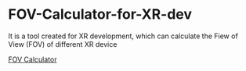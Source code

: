 # FOV-Calculator-for-XR-dev
 It is a tool created for XR development, which can calculate the Fiew of View (FOV) of different XR device
 
[FOV Calculator](https://yuanfang313.github.io/FOV-Calculator-for-XR-dev/)
